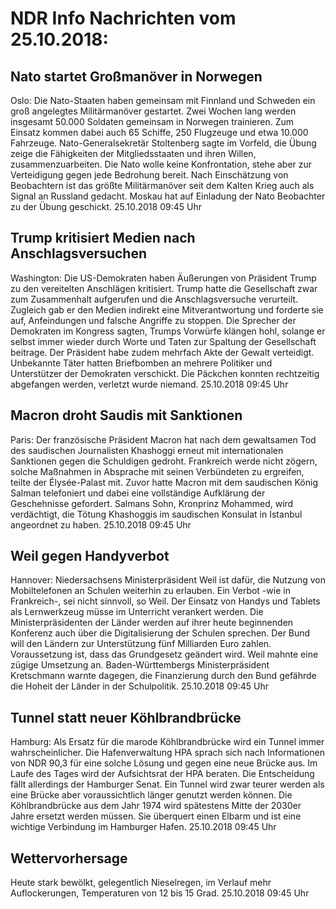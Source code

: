 # NDR Info Nachrichten vom 25.10.2018:


## Nato startet Großmanöver in Norwegen
Oslo: Die Nato-Staaten haben gemeinsam mit Finnland und Schweden ein groß angelegtes Militärmanöver gestartet. Zwei Wochen lang werden insgesamt 50.000 Soldaten gemeinsam in Norwegen trainieren. Zum Einsatz kommen dabei auch 65 Schiffe, 250 Flugzeuge und etwa 10.000 Fahrzeuge. Nato-Generalsekretär Stoltenberg sagte im Vorfeld, die Übung zeige die Fähigkeiten der Mitgliedsstaaten und ihren Willen, zusammenzuarbeiten. Die Nato wolle keine Konfrontation, stehe aber zur Verteidigung gegen jede Bedrohung bereit. Nach Einschätzung von Beobachtern ist das größte Militärmanöver seit dem Kalten Krieg auch als Signal an Russland gedacht. Moskau hat auf Einladung der Nato Beobachter zu der Übung geschickt. 25.10.2018 09:45 Uhr 

## Trump kritisiert Medien nach Anschlagsversuchen
Washington: Die US-Demokraten haben Äußerungen von Präsident Trump zu den vereitelten Anschlägen kritisiert. Trump hatte die Gesellschaft zwar zum Zusammenhalt aufgerufen und die Anschlagsversuche verurteilt. Zugleich gab er den Medien indirekt eine Mitverantwortung und forderte sie auf, Anfeindungen und falsche Angriffe zu stoppen. Die Sprecher der Demokraten im Kongress sagten, Trumps Vorwürfe klängen hohl, solange er selbst immer wieder durch Worte und Taten zur Spaltung der Gesellschaft beitrage. Der Präsident habe zudem mehrfach Akte der Gewalt verteidigt. Unbekannte Täter hatten Briefbomben an mehrere Politiker und Unterstützer der Demokraten verschickt. Die Päckchen konnten rechtzeitig abgefangen werden, verletzt wurde niemand. 25.10.2018 09:45 Uhr 

## Macron droht Saudis mit Sanktionen
Paris: Der französische Präsident Macron hat nach dem gewaltsamen Tod des saudischen Journalisten Khashoggi erneut mit internationalen Sanktionen gegen die Schuldigen gedroht. Frankreich werde nicht zögern, solche Maßnahmen in Absprache mit seinen Verbündeten zu ergreifen, teilte der Élysée-Palast mit. Zuvor hatte Macron mit dem saudischen König Salman telefoniert und dabei eine vollständige Aufklärung der Geschehnisse gefordert. Salmans Sohn, Kronprinz Mohammed, wird verdächtigt, die Tötung Khashoggis im saudischen Konsulat in Istanbul angeordnet zu haben. 25.10.2018 09:45 Uhr 

## Weil gegen Handyverbot
Hannover:	Niedersachsens Ministerpräsident Weil ist dafür, die Nutzung von Mobiltelefonen an Schulen weiterhin zu erlauben. Ein Verbot -wie in Frankreich-, sei nicht sinnvoll, so Weil. Der Einsatz von Handys und Tablets als Lernwerkzeug müsse im Unterricht verankert werden. Die Ministerpräsidenten der Länder werden auf ihrer heute beginnenden Konferenz auch über die Digitalisierung der Schulen sprechen. Der Bund will den Ländern zur Unterstützung fünf Milliarden Euro zahlen. Voraussetzung ist, dass das Grundgesetz geändert wird. Weil mahnte eine zügige Umsetzung an. Baden-Württembergs Ministerpräsident Kretschmann warnte dagegen, die Finanzierung durch den Bund gefährde die Hoheit der Länder in der Schulpolitik. 25.10.2018 09:45 Uhr 

## Tunnel statt neuer Köhlbrandbrücke
Hamburg: Als Ersatz für die marode Köhlbrandbrücke wird ein Tunnel immer wahrscheinlicher. Die Hafenverwaltung HPA sprach sich nach Informationen von NDR 90,3 für eine solche Lösung und gegen eine neue Brücke aus. Im Laufe des Tages wird der Aufsichtsrat der HPA beraten. Die Entscheidung fällt allerdings der Hamburger Senat. Ein Tunnel wird zwar teurer werden als eine Brücke aber voraussichtlich länger genutzt werden können. Die Köhlbrandbrücke aus dem Jahr 1974 wird spätestens Mitte der 2030er Jahre ersetzt werden müssen. Sie überquert einen Elbarm und ist eine wichtige Verbindung im Hamburger Hafen. 25.10.2018 09:45 Uhr 

## Wettervorhersage
Heute stark bewölkt, gelegentlich Nieselregen, im Verlauf mehr Auflockerungen, Temperaturen von 12 bis 15 Grad. 25.10.2018 09:45 Uhr 

